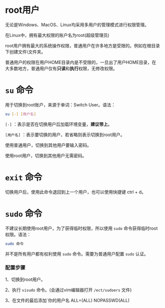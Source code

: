 # root用户

无论是Windows、MacOS、Linux均采用多用户的管理模式进行权限管理。

在Linux中，拥有最大权限的账户名为root(超级管理员)

root用户拥有最大的系统操作权限，普通用户在许多地方是受限的。例如在根目录下创建文件\文件夹。

普通用户的权限在用户HOME目录内是不受限的，一旦出了用户HOME目录，在大多数地方，普通用户仅有**只读**和**执行**权限，无修改权限。

# `su` 命令

用于切换到root账户，来源于单词：Switch User。语法：

```bash
su [-] [用户名]
```

`[-]` ：表示是否在切换用户后加载环境变量，**建议带上**。

`[用户名]` ：表示要切换的用户，若省略则表示切换到root用户。

使用普通用户，切换到其他用户要输入密码。

使用root用户，切换到其他用户无需密码。

# `exit` 命令

切换用户后，使用此命令退回到上一个用户，也可以使用快捷键 ctrl + d。

# `sudo` 命令

不建议长期使用root用户，为了获得临时权限，所以使用 `sudo` 命令获得临时root权限。语法：

```bash
sudo 命令
```

并不是所有用户都有权利使用 `sudo` 命令。需要为普通用户配置 `sudo` 认证。

### 配置步骤

1、切换到root用户。

2、执行 `visudo` 命令。(会通过vim编辑器打开 `/ect/sudoers` 文件)

3、在文件的最后添加`你的用户名 ALL=(ALL) NOPASSWD(ALL)